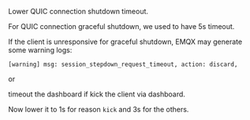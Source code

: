 Lower QUIC connection shutdown timeout.

For QUIC connection graceful shutdown, we used to have 5s timeout.

If the client is unresponsive for graceful shutdown, EMQX may generate some warning logs:

```
[warning] msg: session_stepdown_request_timeout, action: discard, 
```
or 

timeout the dashboard if kick the client via dashboard. 

Now lower it to 1s for reason `kick` and 3s for the others.

